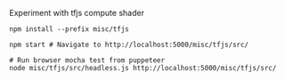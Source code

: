 Experiment with tfjs compute shader

```
npm install --prefix misc/tfjs

npm start # Navigate to http://localhost:5000/misc/tfjs/src/

# Run browser mocha test from puppeteer
node misc/tfjs/src/headless.js http://localhost:5000/misc/tfjs/src/
```
